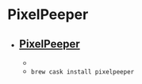 # PixelPeeper
- [PixelPeeper](https://www.irradiatedsoftware.com/labs/)
  - 
  - 
  - `brew cask install pixelpeeper`
